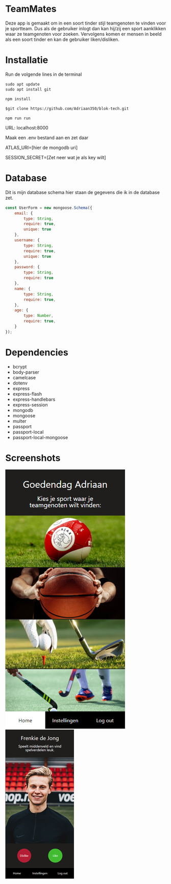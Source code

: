 # TeamMates
Deze app is gemaakt om in een soort tinder stijl teamgenoten te vinden voor je sportteam. Dus als de gebruiker inlogt dan kan hij/zij een sport aanklikken waar ze teamgenoten voor zoeken. Vervolgens komen er mensen in beeld als een soort tinder en kan de gebruiker liken/disliken. 

# Installatie
Run de volgende lines in de terminal
```git
sudo apt update
sudo apt install git
```
```git
npm install
```
```git
$git clone https://github.com/Adriaan350/blok-tech.git
```
```git
npm run run
```
URL: localhost:8000

Maak een .env bestand aan en zet daar

ATLAS_URI=[hier de mongodb uri]

SESSION_SECRET=[Zet neer wat je als key wilt]

# Database
Dit is mijn database schema hier staan de gegevens die ik in de database zet.
```js
const UserForm = new mongoose.Schema({
    email: {
        type: String,
        require: true,
        unique: true
    },
    username: {
        type: String,
        require: true,
        unique: true
    },
    password: {
        type: String,
        require: true
    },
    name: {
        type: String,
        require: true,
    },
    age: {
        type: Number,
        require: true,
    }
});
```

# Dependencies
- bcrypt
- body-parser
- camelcase
- dotenv
- express
- express-flash
- express-handlebars
- express-session
- mongodb
- mongoose
- multer
- passport
- passport-local
- passport-local-mongoose

# Screenshots
![Screenshot1](https://github.com/Adriaan350/blok-tech/blob/main/extra/screenshot1.png)
![Screenshot2](https://github.com/Adriaan350/blok-tech/blob/main/extra/Screenshot2.png)
